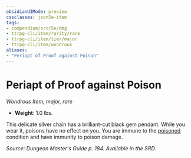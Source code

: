 ```yaml
---
obsidianUIMode: preview
cssclasses: json5e-item
tags:
- compendium/src/5e/dmg
- ttrpg-cli/item/rarity/rare
- ttrpg-cli/item/tier/major
- ttrpg-cli/item/wondrous
aliases: 
- "Periapt of Proof against Poison"
---
```

# Periapt of Proof against Poison
*Wondrous Item, major, rare*  

- **Weight**: 1.0 lbs.

This delicate silver chain has a brilliant-cut black gem pendant. While you wear it, poisons have no effect on you. You are immune to the [poisoned](/compendium/rules/conditions.md#poisoned) condition and have immunity to poison damage.

*Source: Dungeon Master's Guide p. 184. Available in the SRD.*
